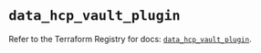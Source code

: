 # `data_hcp_vault_plugin`

Refer to the Terraform Registry for docs: [`data_hcp_vault_plugin`](https://registry.terraform.io/providers/hashicorp/hcp/0.102.0/docs/data-sources/vault_plugin).
